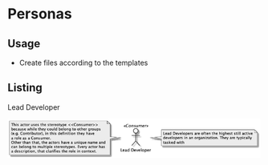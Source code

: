 # Personas

## Usage

- Create files according to the templates

## Listing

Lead Developer

![Lead Developer](./lead_developer.png "Lead Dev")
